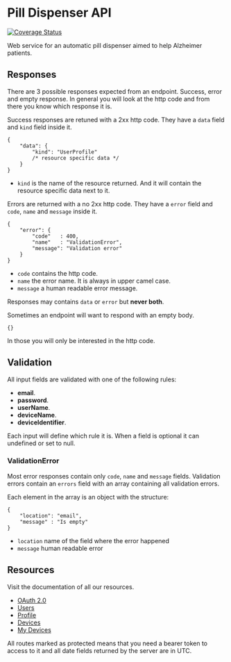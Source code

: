 # Pill Dispenser API

[![Coverage Status](https://img.shields.io/coveralls/gaastonsr/pill-dispenser.svg)](https://coveralls.io/r/gaastonsr/pill-dispenser)

Web service for an automatic pill dispenser aimed to help Alzheimer patients.

## Responses

There are 3 possible responses expected from an endpoint. Success, error and empty response. In general you will look at the http code and from there you know which response it is.

Success responses are retuned with a 2xx http code. They have a `data` field and `kind` field inside it.

```
{
    "data": {
        "kind": "UserProfile"
        /* resource specific data */
    }
}
```

- `kind` is the name of the resource returned. And it will contain the resource specific data next to it.

Errors are returned with a no 2xx http code. They have a `error` field and `code`, `name` and `message` inside it.

```
{
    "error": {
        "code"   : 400,
        "name"   : "ValidationError",
        "message": "Validation error"
    }
}
```

- `code` contains the http code.
- `name` the error name. It is always in upper camel case.
- `message` a human readable error message.

Responses may contains `data` or `error` but **never both**.

Sometimes an endpoint will want to respond with an empty body.

```
{}
```

In those you will only be interested in the http code.

## Validation

All input fields are validated with one of the following rules:

- **email**.
- **password**.
- **userName**.
- **deviceName**.
- **deviceIdentifier**.

Each input will define which rule it is. When a field is optional it can undefined or set to null.

### ValidationError

Most error responses contain only `code`, `name` and `message` fields. Validation errors contain an `errors` field with an array containing all validation errors.

Each element in the array is an object with the structure:

```
{
    "location": "email",
    "message" : "Is empty"
}
```

- `location` name of the field where the error happened
- `message` human readable error

## Resources

Visit the documentation of all our resources.

- [OAuth 2.0](docs/OAuth-2.0.md)
- [Users](docs/Users.md)
- [Profile](docs/Profile.md)
- [Devices](docs/Devices.md)
- [My Devices](docs/My-Devices.md)

All routes marked as protected means that you need a bearer token to access to it and all date fields returned by the server are in UTC.
